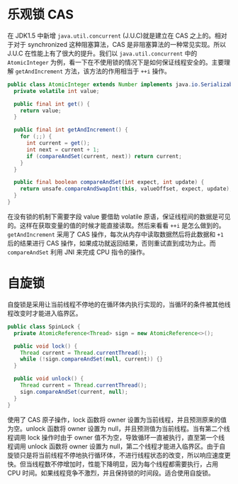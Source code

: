 # 乐观锁 CAS

在 JDK1.5 中新增 `java.util.concurrent` (J.U.C)就是建立在 CAS 之上的。相对于对于 synchronized 这种阻塞算法，CAS 是非阻塞算法的一种常见实现。所以 J.U.C 在性能上有了很大的提升。我们以 `java.util.concurrent` 中的 `AtomicInteger` 为例，看一下在不使用锁的情况下是如何保证线程安全的。主要理解 `getAndIncrement` 方法，该方法的作用相当于 `++i` 操作。

```java
public class AtomicInteger extends Number implements java.io.Serializable {
  private volatile int value;

  public final int get() {
    return value;
  }

  public final int getAndIncrement() {
    for (;;) {
      int current = get();
      int next = current + 1;
      if (compareAndSet(current, next)) return current;
    }
  }

  public final boolean compareAndSet(int expect, int update) {
    return unsafe.compareAndSwapInt(this, valueOffset, expect, update);
  }
}
```

在没有锁的机制下需要字段 value 要借助 volatile 原语，保证线程间的数据是可见的。这样在获取变量的值的时候才能直接读取。然后来看看 `++i` 是怎么做到的。`getAndIncrement` 采用了 CAS 操作，每次从内存中读取数据然后将此数据和 `+1` 后的结果进行 CAS 操作，如果成功就返回结果，否则重试直到成功为止。而 `compareAndSet` 利用 JNI 来完成 CPU 指令的操作。

# 自旋锁

自旋锁是采用让当前线程不停地的在循环体内执行实现的，当循环的条件被其他线程改变时才能进入临界区。

```java
public class SpinLock {
  private AtomicReference<Thread> sign = new AtomicReference<>();

  public void lock() {
    Thread current = Thread.currentThread();
    while (!sign.compareAndSet(null, current)) {}
  }

  public void unlock() {
    Thread current = Thread.currentThread();
    sign.compareAndSet(current, null);
  }
}
```

使用了 CAS 原子操作，lock 函数将 owner 设置为当前线程，并且预测原来的值为空。unlock 函数将 owner 设置为 null，并且预测值为当前线程。当有第二个线程调用 lock 操作时由于 owner 值不为空，导致循环一直被执行，直至第一个线程调用 unlock 函数将 owner 设置为 null，第二个线程才能进入临界区。由于自旋锁只是将当前线程不停地执行循环体，不进行线程状态的改变，所以响应速度更快。但当线程数不停增加时，性能下降明显，因为每个线程都需要执行，占用 CPU 时间。如果线程竞争不激烈，并且保持锁的时间段。适合使用自旋锁。
